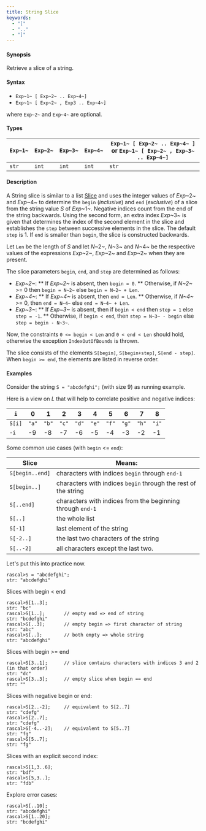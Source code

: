```yaml
---
title: String Slice
keywords:
  - "["
  - ".."
  - "]"
---
```


#### Synopsis

Retrieve a slice of a string.

#### Syntax


* `Exp~1~ [ Exp~2~ .. Exp~4~]`
* `Exp~1~ [ Exp~2~ , Exp3 .. Exp~4~]`

where `Exp~2~` and `Exp~4~` are optional.

#### Types


| `Exp~1~`     | `Exp~2~` |  `Exp~3~`  | `Exp~4~` | `Exp~1~ [ Exp~2~ .. Exp~4~ ]`   or  `Exp~1~ [ Exp~2~ , Exp~3~ .. Exp~4~]`  |
| --- | --- | --- | --- | --- |
| `str`         | `int`     | `int`       | `int`     |  `str`                                                                            |


#### Description

A String slice is similar to a list [Slice](../../../../../Rascal/Expressions/Values/List/Slice/index.md) and uses the integer values of _Exp_~2~ and _Exp_~4~ to determine the `begin` (*inclusive*) and `end` (*exclusive*)
of a slice from the string value _S_ of _Exp_~1~. Negative indices count from the end of the string backwards.
Using the second form, an extra index _Exp_~3~ is given that determines the
index of the second element in the slice and establishes the `step` between
successive elements in the slice. The default `step` is 1.
If `end` is smaller than `begin`, the slice is constructed backwards.

Let `Len` be the length of _S_ and let _N_~2~, _N_~3~ and _N_~4~ be the respective values of the expressions
 _Exp_~2~, _Exp_~2~ and _Exp_~2~ when they are present.

The slice parameters `begin`, `end`, and `step` are determined as follows:

*  _Exp~2~_:
**  If _Exp~2~_ is absent, then `begin = 0`.
**  Otherwise, if _N~2~_ >= 0 then `begin = N~2~` else `begin = N~2~ + Len`. 
*  _Exp~4~_:
**  If _Exp~4~_ is absent, then `end = Len`.
**  Otherwise, if _N~4~_ >= 0, then `end = N~4~` else `end = N~4~ + Len`.
*  _Exp~3~_:
**  If _Exp~3~_ is absent, then if `begin < end` then `step = 1` else `step = -1`.
**  Otherwise, if `begin < end`, then `step = N~3~ - begin` else `step = begin - N~3~`.


Now, the constraints `0 <= begin < Len` and `0 < end < Len` should hold,
otherwise the exception `IndexOutOfBounds` is thrown.

The slice consists of the elements `S[begin]`, `S[begin+step]`, `S[end - step]`.
When `begin >= end`, the elements are listed in reverse order.

#### Examples

Consider the string `S = "abcdefghi";` (with size 9) as running example.

Here is a view on _L_ that will help to correlate positive and negative indices:


|`i`        | 0    |   1  |   2  |   3  |   4  |   5  |   6  |   7  |   8   |
| --- | --- | --- | --- | --- | --- | --- | --- | --- | --- |
|`S[i]`     | `"a"`| `"b"`| `"c"`| `"d"`| `"e"`| `"f"`| `"g"`| `"h"`| `"i"` |
|`-i`       | -9   | -8   | -7   | -6   |   -5 |   -4 |   -3 |   -2 |   -1  |




Some common use cases (with `begin` <= `end`):


| Slice           | Means:                                                          |
| --- | --- |
| `S[begin..end]` | characters with indices `begin` through `end-1`                 |
| `S[begin..]`    | characters with indices `begin` through the rest of the string  |
| `S[..end]`      | characters with indices from the beginning through `end-1`      |
| `S[..]`         | the whole list                                                  |
| `S[-1]`         | last element of the string                                      |
| `S[-2..]`       | the last two characters of the string                           |
| `S[..-2]`       | all characters except the last two.                             |



Let's put this into practice now.


```rascal-shell ,error
rascal>S = "abcdefghi";
str: "abcdefghi"
```
Slices with begin < end

```rascal-shell ,continue,error
rascal>S[1..3];
str: "bc"
rascal>S[1..];       // empty end => end of string
str: "bcdefghi"
rascal>S[..3];       // empty begin => first character of string
str: "abc"
rascal>S[..];        // both empty => whole string
str: "abcdefghi"
```
Slices with  begin >= end

```rascal-shell ,continue,error
rascal>S[3..1];      // slice contains characters with indices 3 and 2 (in that order)
str: "dc"
rascal>S[3..3];      // empty slice when begin == end
str: ""
```
Slices with negative begin or end:

```rascal-shell ,continue,error
rascal>S[2..-2];     // equivalent to S[2..7]
str: "cdefg"
rascal>S[2..7];
str: "cdefg"
rascal>S[-4..-2];    // equivalent to S[5..7]
str: "fg"
rascal>S[5..7];
str: "fg"
```
Slices with an explicit second index:

```rascal-shell ,continue,error
rascal>S[1,3..6];
str: "bdf"
rascal>S[5,3..];
str: "fdb"
```
Explore error cases:

```rascal-shell ,continue,error
rascal>S[..10];
str: "abcdefghi"
rascal>S[1..20];
str: "bcdefghi"
```



       

